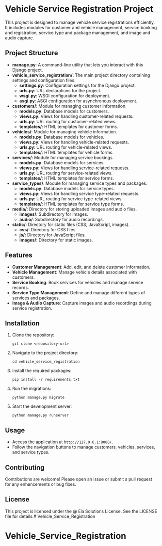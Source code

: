 # Vehicle Service Registration Project

This project is designed to manage vehicle service registrations efficiently. It includes modules for customer and vehicle management, service booking and registration, service type and package management, and image and audio capture.

## Project Structure

- **manage.py**: A command-line utility that lets you interact with this Django project.
- **vehicle_service_registration/**: The main project directory containing settings and configuration files.
  - **settings.py**: Configuration settings for the Django project.
  - **urls.py**: URL declarations for the project.
  - **wsgi.py**: WSGI configuration for deployment.
  - **asgi.py**: ASGI configuration for asynchronous deployment.
- **customers/**: Module for managing customer information.
  - **models.py**: Database models for customers.
  - **views.py**: Views for handling customer-related requests.
  - **urls.py**: URL routing for customer-related views.
  - **templates/**: HTML templates for customer forms.
- **vehicles/**: Module for managing vehicle information.
  - **models.py**: Database models for vehicles.
  - **views.py**: Views for handling vehicle-related requests.
  - **urls.py**: URL routing for vehicle-related views.
  - **templates/**: HTML templates for vehicle forms.
- **services/**: Module for managing service bookings.
  - **models.py**: Database models for services.
  - **views.py**: Views for handling service-related requests.
  - **urls.py**: URL routing for service-related views.
  - **templates/**: HTML templates for service forms.
- **service_types/**: Module for managing service types and packages.
  - **models.py**: Database models for service types.
  - **views.py**: Views for handling service type-related requests.
  - **urls.py**: URL routing for service type-related views.
  - **templates/**: HTML templates for service type forms.
- **media/**: Directory for storing uploaded images and audio files.
  - **images/**: Subdirectory for images.
  - **audio/**: Subdirectory for audio recordings.
- **static/**: Directory for static files (CSS, JavaScript, images).
  - **css/**: Directory for CSS files.
  - **js/**: Directory for JavaScript files.
  - **images/**: Directory for static images.

## Features

- **Customer Management**: Add, edit, and delete customer information.
- **Vehicle Management**: Manage vehicle details associated with customers.
- **Service Booking**: Book services for vehicles and manage service records.
- **Service Type Management**: Define and manage different types of services and packages.
- **Image & Audio Capture**: Capture images and audio recordings during service registration.

## Installation

1. Clone the repository:
   ```
   git clone <repository-url>
   ```
2. Navigate to the project directory:
   ```
   cd vehicle_service_registration
   ```
3. Install the required packages:
   ```
   pip install -r requirements.txt
   ```
4. Run the migrations:
   ```
   python manage.py migrate
   ```
5. Start the development server:
   ```
   python manage.py runserver
   ```

## Usage

- Access the application at `http://127.0.0.1:8000/`.
- Follow the navigation buttons to manage customers, vehicles, services, and service types.

## Contributing

Contributions are welcome! Please open an issue or submit a pull request for any enhancements or bug fixes.

## License

This project is licensed under the @ Ela Solutions License. See the LICENSE file for details.# Vehicle_Service_Registration

# Vehicle_Service_Registration
